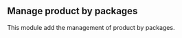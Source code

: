 Manage product by packages
--------------------------
This module add the management of product by packages.



